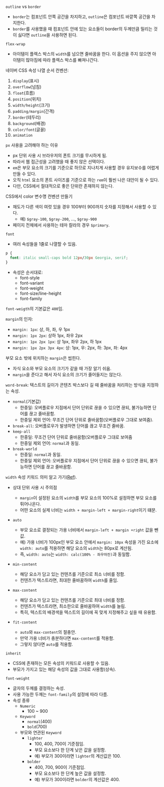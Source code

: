 `outline` vs `border`

- `border`는 컴포넌트 안쪽 공간을 차지하고, `outline`은 컴포넌트 바깥쪽 공간을 차지한다.
- `border`를 사용했을 때 컴포넌트 안에 있는 요소들이 border의 두께만큼 밀리는 것이 싫다면 `outline`을 사용하면 된다.

`flex-wrap`

- 아이템이 플렉스 박스의 `width`를 넘으면 줄바꿈을 한다. 이 옵션을 주지 않으면 아이템이 많아짐에 따라 플렉스 박스를 빠져나간다.

네이버 CSS 속성 나열 순서 컨벤션:

1. `display`(표시)
2. `overflow`(넘침)
3. `float`(흐름)
4. `position`(위치)
5. `width/height`(크기)
6. `padding/margin`(간격)
7. `border`(테두리)
8. `background`(배경)
9. `color/font`(글꼴)
10. `animation`

`px` 사용을 고려해야 하는 이유

- px 단위 사용 시 브라우저의 폰트 크기를 무시하게 됨.
- 따라서 웹 접근성을 고려했을 때 좋지 않은 선택이다.
- `em`은 부모 요소의 크기를 기준으로 하므로 지나치게 사용할 경우 유지보수를 어렵게 만들 수 있다.
- 오직 `html` 요소의 폰트 사이즈를 기준으로 하는 `rem`이 훨씬 나은 대안이 될 수 있다.
- 다만, CSS에서 절대적으로 좋은 단위란 존재하지 않는다.

CSS에서 color 변수명 컨벤션 만들기

- 채도가 다른 색이 여럿 있을 경우 100부터 900까지 숫자를 지정해서 사용할 수 있다.
  - 예) `$gray-100`, `$gray-200`, ..., `$gray-900`
- 페이지 전체에서 사용하는 테마 칼라의 경우 `$primary`.

`font`

- 여러 속성들을 1줄로 나열할 수 있음.

```css
p {
  font: italic small-caps bold 12px/30px Georgia, serif;
}
```

- 속성은 순서대로:
  - font-style
  - font-variant
  - font-weight
  - font-size/line-height
  - font-family

`font-weigth`의 기본값은 `400`임.

`margin`의 인자:

- `margin: 1px`: 상, 하, 좌, 우 1px
- `margin: 1px 2px`: 상하 1px, 좌우 2px
- `margin: 1px 2px 1px`: 상 1px, 좌우 2px, 하 1px
- `margin: 1px 2px 3px 4px`: 상: 1px, 우: 2px, 하: 3px, 좌: 4px

부모 요소 밖에 위치하는 `margin`은 씹힌다.

- 자식 요소와 부모 요소의 크기가 같을 때 가장 알기 쉬움.
- `margin`을 준다고 해서 자식 요소의 크기가 줄어들지는 않는다.

`word-break`: 텍스트의 길이가 콘텐츠 박스보다 길 때 줄바꿈을 처리하는 방식을 지정하는 속성.

- `normal`(기본값)
  - 한중일: 오버플로우 지점에서 단어 단위로 끊을 수 있으면 끊되, 불가능하면 단어를 끊고 줄바꿈함.
  - 한중일 제외 언어: 무조건 단어 단위로 줄바꿈함(오버플로우 그대로 보여줌).
- `break-all`: 오버플로우가 발생하면 단어를 끊고 무조건 줄바꿈.
- `keep-all`
  - 한중일: 무조건 단어 단위로 줄바꿈함(오버플로우 그대로 보여줌
  - 한중일 제외 언어: `normal`과 동일.
- `break-world`
  - 한중일: `normal`과 동일.
  - 한중일 제외 언어: 오버플로우 지점에서 단어 단위로 끊을 수 있으면 끊되, 불가능하면 단어를 끊고 줄바꿈함.

`width` 속성 키워드 의미 알고 가기([Ref](https://www.daleseo.com/css-width/)).

- 상대 단위 사용 시 주의점
  - `margin`이 설정된 요소의 `width`를 부모 요소의 100%로 설정하면 부모 요소를 튀어나온다.
  - 어떤 요소의 실제 너비는 `width + margin-left + margin-right`이기 떄문.
- `auto`
  - 부모 요소로 결정되는 가용 너비에서 `margin-left + margin +right` 값을 뺀 값.
  - 예) 가용 너비가 100px인 부모 요소 안에서 `margin: 10px` 속성을 가진 요소에 `width: auto`를 적용하면 해당 요소의 `width`는 80px로 계산됨.
  - 즉, `width: auto`는 `width: calc(100% - 좌우마진)`과 동일함.
- `min-content`

  - 해당 요소가 담고 있는 컨텐츠를 기준으로 최소 너비를 정함.
  - 컨텐츠가 텍스트라면, 최대한 줄바꿈하여 `width`를 줄임.

- `max-content`

  - 해당 요소가 담고 있는 컨텐츠를 기준으로 최대 너비를 정함.
  - 컨텐츠가 텍스트라면, 최소한으로 줄바꿈하여 `width`를 늘림.
  - 특히, 텍스트의 배경색을 텍스트의 길이에 꼭 맞게 지정해주고 싶을 때 유용함.

- `fit-content`
  - `auto`와 `max-content`의 절충안.
  - 만약 가용 너비가 충분하다면 `max-content`를 적용함.
  - 그렇지 않다면 `auto`를 적용함.

`inherit`

- CSS에 존재하는 모든 속성의 키워드로 사용할 수 있음.
- 부모가 가지고 있는 해당 속성의 값을 그대로 사용함(상속).

`font-weight`

- 글자의 두께를 결정하는 속성.
- 사용 가능한 두께는 `font-family`의 설정에 따라 다름.
- 속성 종류
  - `Numeric`
    - 100 ~ 900
  - `Keyword`
    - `normal`(400)
    - `bold`(700)
  - 부모와 연관된 `Keyword`
    - `lighter`
      - 100, 400, 700이 기준점임.
      - 부모 요소보다 한 단계 낮은 값을 설정함.
      - 예) 부모가 300이라면 `lighter`의 계산값은 100.
    - `bolder`
      - 400, 700, 900이 기준점임.
      - 부모 요소보다 한 단계 높은 값을 설정함.
      - 예) 부모가 300이라면 `bolder`의 계산값은 400.
